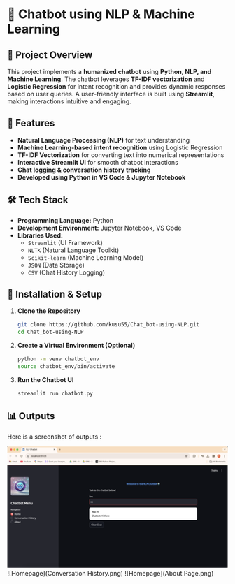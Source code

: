 # 🤖 Chatbot using NLP & Machine Learning

## 📌 Project Overview
This project implements a **humanized chatbot** using **Python, NLP, and Machine Learning**. The chatbot leverages **TF-IDF vectorization** and **Logistic Regression** for intent recognition and provides dynamic responses based on user queries. A user-friendly interface is built using **Streamlit**, making interactions intuitive and engaging.

## 🚀 Features
- **Natural Language Processing (NLP)** for text understanding
- **Machine Learning-based intent recognition** using Logistic Regression
- **TF-IDF Vectorization** for converting text into numerical representations
- **Interactive Streamlit UI** for smooth chatbot interactions
- **Chat logging & conversation history tracking**
- **Developed using Python in VS Code & Jupyter Notebook**

## 🛠️ Tech Stack
- **Programming Language:** Python
- **Development Environment:** Jupyter Notebook, VS Code
- **Libraries Used:**
  - `Streamlit` (UI Framework)
  - `NLTK` (Natural Language Toolkit)
  - `Scikit-learn` (Machine Learning Model)
  - `JSON` (Data Storage)
  - `CSV` (Chat History Logging)
## 🔧 Installation & Setup
1. **Clone the Repository**
   ```bash
   git clone https://github.com/kusu55/Chat_bot-using-NLP.git
   cd Chat_bot-using-NLP
   ```
2. **Create a Virtual Environment (Optional)**
   ```bash
   python -m venv chatbot_env
   source chatbot_env/bin/activate 
   ```
4. **Run the Chatbot UI**
   ```bash
   streamlit run chatbot.py
   ```
## 📊 Outputs

Here is a screenshot of outputs :

![Homepage](Homepage.png)
![Homepage](Conversation History.png)
![Homepage](About Page.png)
